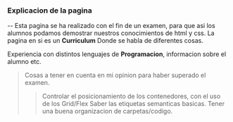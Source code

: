 ### Explicacion de la pagina 

--
Esta pagina se ha realizado con el fin de un examen, para que asi los alumnos podamos demostrar nuestros conocimientos de html y css. 
La pagina en si es un **Curriculum** Donde se habla de diferentes cosas. 

Experiencia con distintos lenguajes de __Programacion__, informacion sobre el alumno etc. 

> Cosas a tener en cuenta en mi opinion para haber superado el examen.
> > Controlar el posicionamiento de los contenedores, con el uso de los Grid/Flex
> > Saber las etiquetas semanticas basicas.
> > Tener una buena organizacion de carpetas/codigo.


